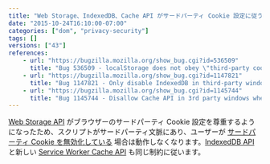 ```yaml
---
title: "Web Storage、IndexedDB、Cache API がサードパーティ Cookie 設定に従うようになりました"
date: "2015-10-24T16:10:00-07:00"
categories: ["dom", "privacy-security"]
tags: []
versions: ["43"]
references:
    - url: "https://bugzilla.mozilla.org/show_bug.cgi?id=536509"
      title: "Bug 536509 - localStorage does not obey \"third-party cookies\" pref"
    - url: "https://bugzilla.mozilla.org/show_bug.cgi?id=1147821"
      title: "Bug 1147821 - Only disable IndexedDB in third-party windows when the third-party cookie preference is set"
    - url: "https://bugzilla.mozilla.org/show_bug.cgi?id=1145744"
      title: "Bug 1145744 - Disallow Cache API in 3rd party windows when 3rd party cookies are disabled"
---
```

[Web Storage API](https://developer.mozilla.org/docs/Web/API/Web_Storage_API) がブラウザーのサードパーティ Cookie 設定を尊重するようになったため、スクリプトがサードパーティ文脈にあり、ユーザーが [サードパーティ Cookie を無効化している](https://support.mozilla.org/ja/kb/disable-third-party-cookies) 場合は動作しなくなります。[IndexedDB API](https://developer.mozilla.org/docs/Web/API/IndexedDB_API) と新しい [Service Worker Cache API](https://developer.mozilla.org/docs/Web/API/Cache) も同じ制約に従います。
